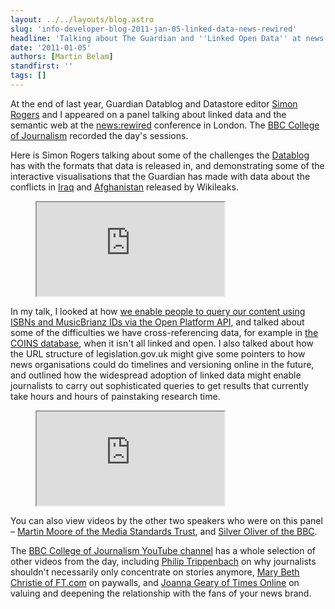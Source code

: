 ```yaml
---
layout: ../../layouts/blog.astro
slug: 'info-developer-blog-2011-jan-05-linked-data-news-rewired'
headline: 'Talking about The Guardian and ''Linked Open Data'' at news:rewired'
date: '2011-01-05'
authors: [Martin Belam]
standfirst: ''
tags: []
---
```


At the end of last year, Guardian Datablog and Datastore editor [Simon Rogers](http://www.guardian.co.uk/profile/simonrogers) and I appeared on a panel talking about linked data and the semantic web at the [news:rewired](http://www.newsrewired.com/) conference in London. The [BBC College of Journalism](http://www.youtube.com/user/bbccojovideo) recorded the day's sessions.

Here is Simon Rogers talking about some of the challenges the [Datablog](http://www.guardian.co.uk/news/datablog) has with the formats that data is released in, and demonstrating some of the interactive visualisations that the Guardian has made with data about the conflicts in [Iraq](http://www.guardian.co.uk/world/datablog/interactive/2010/oct/23/wikileaks-iraq-deaths-map) and [Afghanistan](http://www.guardian.co.uk/world/datablog/interactive/2010/jul/26/ied-afghanistan-war-logs) released by Wikileaks.

<figure>
                <iframe class="video" src="https://www.youtube.com/embed/VgFlnGFLPDE?wmode=opaque&feature=oembed" title="" allow="accelerometer; autoplay; encrypted-media; picture-in-picture; web-share" allowfullscreen></iframe>
            </figure>

In my talk, I looked at how [we enable people to query our content using ISBNs and MusicBrianz IDs via the Open Platform API](http://www.guardian.co.uk/help/insideguardian/2010/oct/18/linked-data-guardian-open-platform), and talked about some of the difficulties we have cross-referencing data, for example in [the COINS database](http://coins.guardian.co.uk/coins-explorer/search), when it isn't all linked and open. I also talked about how the URL structure of legislation.gov.uk might give some pointers to how news organisations could do timelines and versioning online in the future, and outlined how the widespread adoption of linked data might enable journalists to carry out sophisticated queries to get results that currently take hours and hours of painstaking research time.

<figure>
                <iframe class="video" src="https://www.youtube.com/embed/greXtGJjtIg?wmode=opaque&feature=oembed" title="" allow="accelerometer; autoplay; encrypted-media; picture-in-picture; web-share" allowfullscreen></iframe>
            </figure>

You can also view videos by the other two speakers who were on this panel – [Martin Moore of the Media Standards Trust](http://www.youtube.com/watch?v=FllKX6plBmo&feature=player_embedded), and [Silver Oliver of the BBC](http://www.youtube.com/watch?v=bY5kONXROCY&feature=player_embedded).

The [BBC College of Journalism YouTube channel](http://www.youtube.com/user/bbccojovideo) has a whole selection of other videos from the day, including [Philip Trippenbach](http://www.youtube.com/watch?v=3-Gt35A6okE) on why journalists shouldn't necessarily only concentrate on stories anymore, [Mary Beth Christie of FT.com](http://www.youtube.com/user/bbccojovideo#p/u/17/iLjxuF0Royw) on paywalls, and [Joanna Geary of Times Online](http://www.youtube.com/user/bbccojovideo#p/u/19/-LxkjGTlD1I) on valuing and deepening the relationship with the fans of your news brand.
